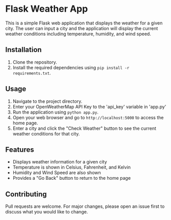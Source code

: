 # Flask Weather App

This is a simple Flask web application that displays the weather for a given city. The user can input a city and the application will display the current weather conditions including temperature, humidity, and wind speed. 

## Installation

1. Clone the repository.
2. Install the required dependencies using `pip install -r requirements.txt`.

## Usage

1. Navigate to the project directory.
2. Enter your OpenWeatherMap API Key to the 'api_key' variable in 'app.py'
3. Run the application using `python app.py`.
4. Open your web browser and go to `http://localhost:5000` to access the home page.
5. Enter a city and click the "Check Weather" button to see the current weather conditions for that city.

## Features

- Displays weather information for a given city
- Temperature is shown in Celsius, Fahrenheit, and Kelvin
- Humidity and Wind Speed are also shown
- Provides a "Go Back" button to return to the home page

## Contributing

Pull requests are welcome. For major changes, please open an issue first to discuss what you would like to change.
